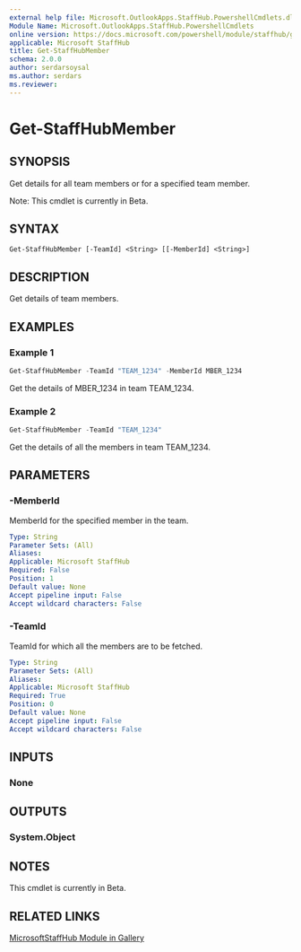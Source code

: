 ```yaml
---
external help file: Microsoft.OutlookApps.StaffHub.PowershellCmdlets.dll-Help.xml
Module Name: Microsoft.OutlookApps.StaffHub.PowershellCmdlets
online version: https://docs.microsoft.com/powershell/module/staffhub/get-staffhubmember
applicable: Microsoft StaffHub
title: Get-StaffHubMember
schema: 2.0.0
author: serdarsoysal
ms.author: serdars
ms.reviewer:
---
```


# Get-StaffHubMember

## SYNOPSIS
Get details for all team members or for a specified team member.

Note: This cmdlet is currently in Beta.

## SYNTAX

```
Get-StaffHubMember [-TeamId] <String> [[-MemberId] <String>]
```

## DESCRIPTION
Get details of team members.

## EXAMPLES

### Example 1
```powershell
Get-StaffHubMember -TeamId "TEAM_1234" -MemberId MBER_1234
```

Get the details of MBER_1234 in team TEAM_1234.

### Example 2
```powershell
Get-StaffHubMember -TeamId "TEAM_1234"
```

Get the details of all the members in team TEAM_1234.

## PARAMETERS

### -MemberId
MemberId for the specified member in the team.

```yaml
Type: String
Parameter Sets: (All)
Aliases:
Applicable: Microsoft StaffHub
Required: False
Position: 1
Default value: None
Accept pipeline input: False
Accept wildcard characters: False
```

### -TeamId
TeamId for which all the members are to be fetched.

```yaml
Type: String
Parameter Sets: (All)
Aliases:
Applicable: Microsoft StaffHub
Required: True
Position: 0
Default value: None
Accept pipeline input: False
Accept wildcard characters: False
```

## INPUTS

### None

## OUTPUTS

### System.Object

## NOTES

This cmdlet is currently in Beta.

## RELATED LINKS

[MicrosoftStaffHub Module in Gallery](https://www.powershellgallery.com/packages/MicrosoftStaffHub/1.0.0-alpha)
